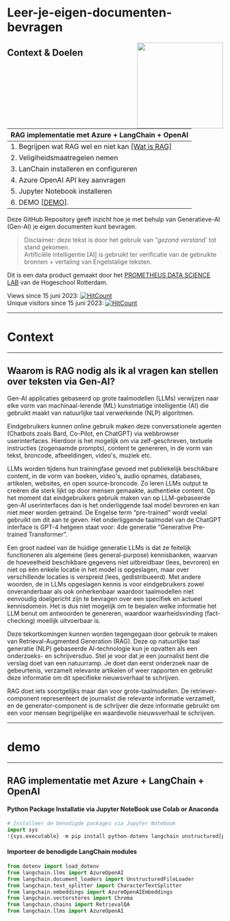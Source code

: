 
# Leer-je-eigen-documenten-bevragen


<!--
LEER RAG IMPLEMENTEREN MET LangChain + Azure + Python + JupyterNotebook + GitHub
-->

<img align="right" width="200" height="200" src="https://avatars.githubusercontent.com/u/115706761?s=400&u=7c6cae892816e172b0b7eef99f2d32adb948c6ad&v=4">

## Context & Doelen

| RAG implementatie met Azure + LangChain + OpenAI |
|-----|
| 1. Begrijpen wat RAG wel en niet kan [[Wat is RAG]](#intro) 
| 2. Veligiheidsmaatregelen nemen 
| 3. LanChain installeren en configureren
| 4. Azure OpenAI API key aanvragen
| 5. Jupyter Notebook installeren
| 6. DEMO [[DEMO]](#demo).

Deze GitHub Repository geeft inzicht hoe je met behulp van  Generatieve-AI (Gen-AI) je eigen documenten kunt bevragen.

>Disclaimer: deze tekst is door het gebruik van *"gezond verstand'* tot stand gekomen. <br> Artificiële intelligentie [AI] is gebruikt ter verificatie van de gebruikte bronnen + vertaling van Engelstalige teksten.

Dit is een data product gemaakt door het [PROMETHEUS DATA SCIENCE LAB](https://github.com/HR-DATA-FABRIC/PROMETHEUS) van de Hogeschool Rotterdam.

  Views since 15 juni 2023: [![HitCount](https://hits.dwyl.com/robvdw/HR-DATA-FABRIC/Leer-je-eigen-documenten-bevragen-met-generatieve-AI.svg?style=flat-square)](http://hits.dwyl.com/robvdw/HR-DATA-FABRIC/Leer-je-eigen-documenten-bevragen-met-generatieve-AI)
  <br>
  Unique visitors since 15 juni 2023: [![HitCount](https://hits.dwyl.com/robvdw/HR-DATA-FABRIC/Leer-je-eigen-documenten-bevragen-met-generatieve-AI.svg?style=flat-square&show=unique)](http://hits.dwyl.com/robvdw/HR-DATA-FABRIC/Leer-je-eigen-documenten-bevragen-met-generatieve-AI)


***********
# Context
***********
## Waarom is RAG nodig als ik al vragen kan stellen over teksten via Gen-AI? 

Gen-AI applicaties gebaseerd op grote taalmodellen (LLMs) verwijzen naar elke vorm van machinaal-lerende (ML) kunstmatige intelligentie (AI) die gebruikt maakt van natuurlijke taal verwerkende (NLP) algoritmen. 

Eindgebruikers  kunnen  online gebruik  maken deze conversationele agenten (Chatbots zoals Bard, Co-Pilot, en ChatGPT) via webbrowser userinterfaces.  Hierdoor is het mogelijk om via zelf-geschreven, textuele instructies (zogenaamde prompts), content te genereren, in de vorm van tekst, broncode, afbeeldingen, video's, muziek etc.

LLMs worden tijdens hun trainingfase gevoed met publiekelijk beschikbare content, in de vorm van boeken, video's, audio opnames, databases, artikelen, websites, en open source-broncode. Zo leren LLMs output te creëren die sterk lijkt op door mensen gemaakte, authentieke content. Op het moment dat eindgebruikers gebruik maken van op LLM-gebaseerde gen-AI userinterfaces dan is het onderliggende taal model bevroren en kan niet meer worden getraind.  De Engelse term “pre-trained” wordt veelal gebruikt om dit aan te geven. Het onderliggende taalmodel van de ChatGPT interface is GPT-4 hetgeen staat voor: 4de generatie “Generative Pre-trained Transformer”.

Een groot nadeel van de huidige generatie LLMs is dat ze feitelijk functioneren als algemene (lees general-purpose) kennisbanken, waarvan de hoeveelheid beschikbare gegevens niet uitbreidbaar (lees, bevroren) en niet op één enkele locatie in het model is opgeslagen, maar over verschillende locaties is verspreid (lees, gedistribueerd).
Met andere woorden, de in LLMs opgeslagen kennis is voor eindgebruikers zowel onveranderbaar als ook  onherkenbaar waardoor taalmodellen niet eenvoudig doelgericht zijn te bevragen over een specifiek en actueel kennisdomein. Het is dus  niet mogelijk om te bepalen welke informatie het LLM  benut om antwoorden te genereren, waardoor waarheidsvinding (fact-checking) moeilijk uitvoerbaar is.

Deze tekortkomingen kunnen worden tegengegaan door gebruik te maken van Retrieval-Augmented Generation (RAG). Deze op natuurlijke taal generatie (NLP) gebaseerde AI-technologie kun je opvatten als een onderzoeks- en schrijversduo. Stel je voor dat je een journalist bent die verslag doet van  een natuurramp. Je doet dan eerst onderzoek naar de gebeurtenis, verzamelt relevante artikelen of weer rapporten en gebruikt deze informatie om dit specifieke nieuwsverhaal te schrijven.

RAG doet iets soortgelijks maar dan voor grote-taalmodellen. De retriever-component representeert de journalist die relevante informatie verzamelt, en de generator-component is de schrijver die deze informatie gebruikt om een voor mensen begrijpelijke en waardevolle nieuwsverhaal te schrijven.

***********


# demo
***********
## RAG implementatie met Azure + LangChain + OpenAI

#### Python Package Installatie via Jupyter NoteBook use Colab or Anaconda

````Python
# Installeer de benodigde packages via Jupyter Notebook
import sys
!{sys.executable} -m pip install python-dotenv langchain unstructured[pdf] openai==0.28.1 chromadb tiktoken
  ````

#### Importeer de benodigde LangChain modules
````python
from dotenv import load_dotenv
from langchain.llms import AzureOpenAI
from langchain.document_loaders import UnstructuredFileLoader
from langchain.text_splitter import CharacterTextSplitter
from langchain.embeddings import AzureOpenAIEmbeddings
from langchain.vectorstores import Chroma
from langchain.chains import RetrievalQA
from langchain.llms import AzureOpenAI
  ````

